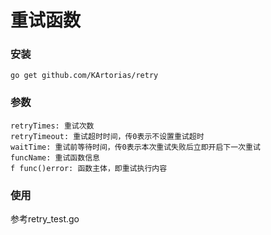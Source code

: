 # 重试函数

### 安装
```
go get github.com/KArtorias/retry
```
### 参数
```
retryTimes: 重试次数
retryTimeout: 重试超时时间，传0表示不设置重试超时
waitTime: 重试前等待时间，传0表示本次重试失败后立即开启下一次重试
funcName: 重试函数信息
f func()error: 函数主体，即重试执行内容
```

### 使用
参考retry_test.go
